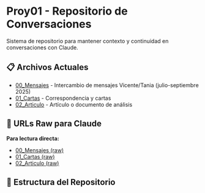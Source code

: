 # Proy01 - Repositorio de Conversaciones

Sistema de repositorio para mantener contexto y continuidad en conversaciones con Claude.

## 📋 Archivos Actuales

- [00_Mensajes](./00_Mensajes) - Intercambio de mensajes Vicente/Tania (julio-septiembre 2025)
- [01_Cartas](./01_Cartas) - Correspondencia y cartas
- [02_Articulo](./02_Articulo) - Artículo o documento de análisis

## 🔄 URLs Raw para Claude

**Para lectura directa:**
- [00_Mensajes (raw)](https://raw.githubusercontent.com/m4lbich0/Proy01/refs/heads/main/00_Mensajes)
- [01_Cartas (raw)](https://raw.githubusercontent.com/m4lbich0/Proy01/refs/heads/main/01_Cartas)
- [02_Articulo (raw)](https://raw.githubusercontent.com/m4lbich0/Proy01/refs/heads/main/02_Articulo)

## 📁 Estructura del Repositorio
